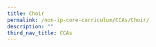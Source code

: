 ```yaml
---
title: Choir
permalink: /non-ip-core-curriculum/CCAs/Choir/
description: ""
third_nav_title: CCAs
---
```

